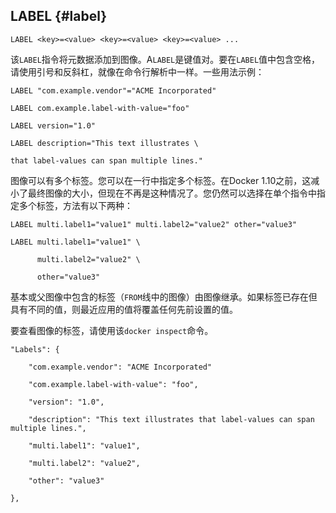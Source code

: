 ## LABEL {#label}

```
LABEL <key>=<value> <key>=<value> <key>=<value> ...
```

该`LABEL`指令将元数据添加到图像。A`LABEL`是键值对。要在`LABEL`值中包含空格，请使用引号和反斜杠，就像在命令行解析中一样。一些用法示例：

```
LABEL "com.example.vendor"="ACME Incorporated"

LABEL com.example.label-with-value="foo"

LABEL version="1.0"

LABEL description="This text illustrates \

that label-values can span multiple lines."
```

图像可以有多个标签。您可以在一行中指定多个标签。在Docker 1.10之前，这减小了最终图像的大小，但现在不再是这种情况了。您仍然可以选择在单个指令中指定多个标签，方法有以下两种：

```
LABEL multi.label1="value1" multi.label2="value2" other="value3"

```

```
LABEL multi.label1="value1" \

      multi.label2="value2" \

      other="value3"
```

基本或父图像中包含的标签（`FROM`线中的图像）由图像继承。如果标签已存在但具有不同的值，则最近应用的值将覆盖任何先前设置的值。

要查看图像的标签，请使用该`docker inspect`命令。

```
"Labels": {

    "com.example.vendor": "ACME Incorporated"

    "com.example.label-with-value": "foo",

    "version": "1.0",

    "description": "This text illustrates that label-values can span multiple lines.",

    "multi.label1": "value1",

    "multi.label2": "value2",

    "other": "value3"

},
```



